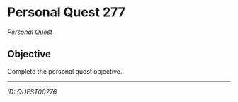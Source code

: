 # Personal Quest 277

*Personal Quest*

## Objective
Complete the personal quest objective.

---
*ID: QUEST00276*